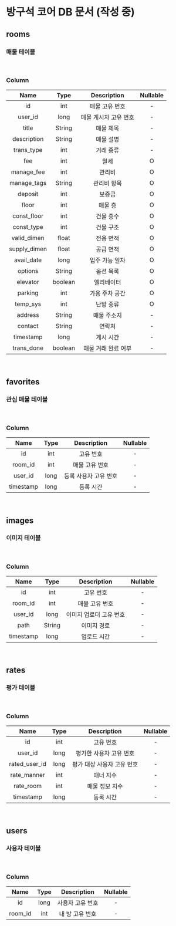 # 방구석 코어 DB 문서 (작성 중)

## rooms
### 매물 테이블
</br>

### Column
|     Name     |  Type   |      Description      | Nullable |
| :----------: | :-----: | :-------------------: | :------: |
|      id      |   int   |    매물 고유 번호     |    -     |
|   user_id    |  long   | 매물 게시자 고유 번호 |    -     |
|    title     | String  |       매물 제목       |    -     |
| description  | String  |       매물 설명       |    -     |
|  trans_type  |   int   |       거래 종류       |    -     |
|     fee      |   int   |         월세          |    O     |
|  manage_fee  |   int   |        관리비         |    O     |
| manage_tags  | String  |      관리비 항목      |    O     |
|   deposit    |   int   |        보증금         |    O     |
|    floor     |   int   |        매물 층        |    O     |
| const_floor  |   int   |       건물 층수       |    O     |
|  const_type  |   int   |       건물 구조       |    O     |
| valid_dimen  |  float  |       전용 면적       |    O     |
| supply_dimen |  float  |       공급 면적       |    O     |
|  avail_date  |  long   |    입주 가능 일자     |    O     |
|   options    | String  |       옵션 목록       |    O     |
|   elevator   | boolean |      엘리베이터       |    O     |
|   parking    |   int   |    가용 주차 공간     |    O     |
|   temp_sys   |   int   |       난방 종류       |    O     |
|   address    | String  |      매물 주소지      |    -     |
|   contact    | String  |        연락처         |    -     |
|  timestamp   |  long   |       게시 시간       |    -     |
|  trans_done  | boolean |  매물 거래 완료 여부  |    -     |
</br>

## favorites
### 관심 매물 테이블
</br>

### Column
|   Name    | Type  |      Description      | Nullable |
| :-------: | :---: | :-------------------: | :------: |
|    id     |  int  |       고유 번호       |    -     |
|  room_id  |  int  |    매물 고유 번호     |    -     |
|  user_id  | long  | 등록 사용자 고유 번호 |    -     |
| timestamp | long  |       등록 시간       |    -     |
</br>

## images
### 이미지 테이블
</br>

### Column
|   Name    |  Type  |       Description       | Nullable |
| :-------: | :----: | :---------------------: | :------: |
|    id     |  int   |        고유 번호        |    -     |
|  room_id  |  int   |     매물 고유 번호      |    -     |
|  user_id  |  long  | 이미지 업로더 고유 번호 |    -     |
|   path    | String |       이미지 경로       |    -     |
| timestamp |  long  |       업로드 시간       |    -     |
</br>

## rates
### 평가 테이블
</br>

### Column
|     Name      | Type  |        Description         | Nullable |
| :-----------: | :---: | :------------------------: | :------: |
|      id       |  int  |         고유 번호          |    -     |
|    user_id    | long  |  평가한 사용자 고유 번호   |    -     |
| rated_user_id | long  | 평가 대상 사용자 고유 번호 |    -     |
|  rate_manner  |  int  |         매너 지수          |    -     |
|   rate_room   |  int  |       매물 정보 지수       |    -     |
|   timestamp   | long  |         등록 시간          |    -     |
</br>

## users
### 사용자 테이블
</br>

### Column
|  Name   | Type  |   Description    | Nullable |
| :-----: | :---: | :--------------: | :------: |
|   id    | long  | 사용자 고유 번호 |    -     |
| room_id |  int  | 내 방 고유 번호  |    -     |
</br>
